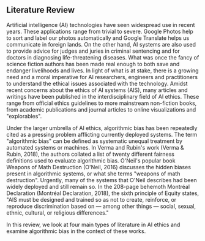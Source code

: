 ## Literature Review

Artificial intelligence (AI) technologies have seen widespread use in recent years. These applications range from trivial to severe. Google Photos help to sort and label our photos automatically and Google Translate helps us communicate in foreign lands. On the other hand, AI systems are also used to provide advice for judges and juries in criminal sentencing and for doctors in diagnosing life-threatening diseases. What was once the fancy of science fiction authors has been made real enough to both save and endanger livelihoods and lives. In light of what is at stake, there is a growing need and a moral imperative for AI researchers, engineers and practitioners to understand the ethical issues associated with the technology. Amidst recent concerns about the ethics of AI systems (AIS), many articles and writings have been published in the interdisciplinary field of AI ethics. These range from official ethics guidelines to more mainstream non-fiction books, from academic publications and journal articles to online visualizations and "explorables".

Under the larger umbrella of AI ethics, algorithmic bias has been repeatedly cited as a pressing problem afflicting currently deployed systems. The term "algorithmic bias" can be defined as systematic unequal treatment by automated systems or machines. In Verma and Rubin's work (Verma & Rubin, 2018), the authors collated a list of twenty different fairness definitions used to evaluate algorithmic bias. O'Neil's popular book Weapons of Math Destruction (O'Neil, 2016) discusses the hidden biases present in algorithmic systems, or what she terms "weapons of math destruction". Urgently, many of the systems that O'Neil describes had been widely deployed and still remain so. In the 208-page behemoth Montréal Declaration (Montréal Declaration, 2018), the sixth principle of Equity states, "AIS must be designed and trained so as not to create, reinforce, or reproduce discrimination based on — among other things — social, sexual, ethnic, cultural, or religious differences." 

In this review, we look at four main types of literature in AI ethics and examine algorithmic bias in the context of these works.